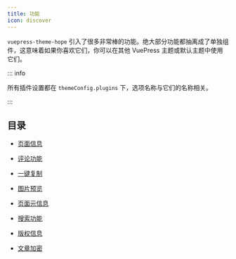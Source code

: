 ```yaml
---
title: 功能
icon: discover
---
```


`vuepress-theme-hope` 引入了很多非常棒的功能。绝大部分功能都抽离成了单独组件，这意味着如果你喜欢它们，你可以在其他 VuePress 主题或默认主题中使用它们。

::: info

所有插件设置都在 `themeConfig.plugins` 下，选项名称与它们的名称相关。

:::

## 目录

- [页面信息](page-info.md)

- [评论功能](comment.md)

- [一键复制](copy-code.md)

- [图片预览](photo-swipe.md)

- [页面元信息](meta.md)

- [搜索功能](search.md)

- [版权信息](copyright.md)

- [文章加密](encrypt.md)
